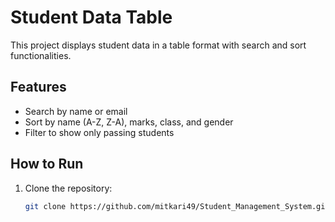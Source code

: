 # Student Data Table

This project displays student data in a table format with search and sort functionalities.

## Features

- Search by name or email
- Sort by name (A-Z, Z-A), marks, class, and gender
- Filter to show only passing students

## How to Run

1. Clone the repository:
   ```sh
   git clone https://github.com/mitkari49/Student_Management_System.git
